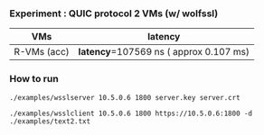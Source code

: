 
### Experiment : QUIC protocol 2 VMs (w/ wolfssl)

| VMs   |  latency  |
|---|---|
| R-VMs (acc)  | **latency**=107569 ns ( approx 0.107 ms)|


### How to run

`./examples/wsslserver 10.5.0.6 1800 server.key server.crt`

`./examples/wsslclient 10.5.0.6 1800 https://10.5.0.6:1800 -d ./examples/text2.txt`
